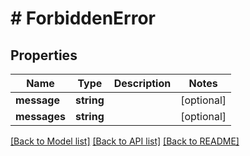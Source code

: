 # # ForbiddenError

## Properties

Name | Type | Description | Notes
------------ | ------------- | ------------- | -------------
**message** | **string** |  | [optional] 
**messages** | **string** |  | [optional] 

[[Back to Model list]](../../README.md#documentation-for-models) [[Back to API list]](../../README.md#documentation-for-api-endpoints) [[Back to README]](../../README.md)


